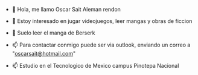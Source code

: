 - 👋 Hola, me llamo Oscar Sait Aleman rendon

- 👀 Estoy interesado en jugar videojuegos, leer mangas y obras de ficcion

- 🌱 Suelo leer el manga de Berserk

- 📫 Para contactar conmigo puede ser via outlook, enviando un correo a "oscarsait@hotmail.com"

- 📫 Estudio en el Tecnologico de Mexico campus Pinotepa Nacional

<!---
Sait-Aleman-Tec/Sait-Aleman-Tec is a ✨ special ✨ repository because its `README.md` (this file) appears on your GitHub profile.
You can click the Preview link to take a look at your changes.
--->
